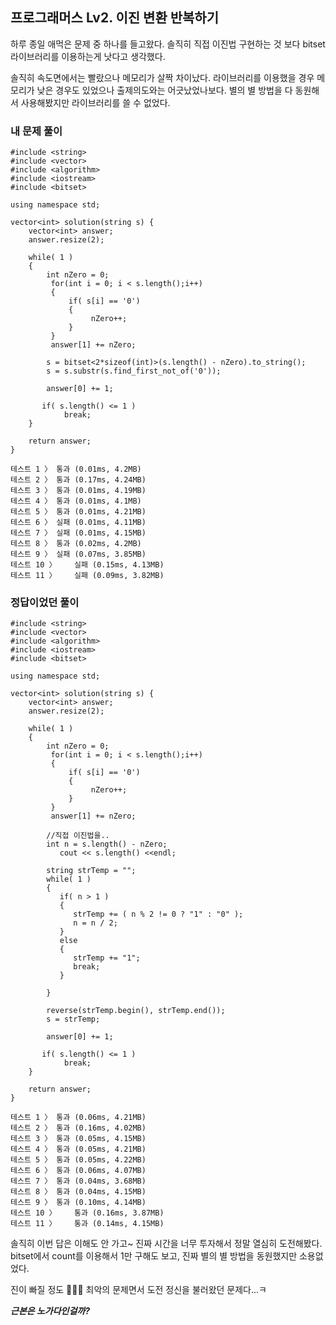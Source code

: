 ## 프로그래머스 Lv2. 이진 변환 반복하기
하루 종일 애먹은 문제 중 하나를 들고왔다. 솔직히 직접 이진법 구현하는 것 보다 bitset 라이브러리를 이용하는게 낫다고 생각했다.

솔직히 속도면에서는 빨랐으나 메모리가 살짝 차이났다. 라이브러리를 이용했을 경우 메모리가 낮은 경우도 있었으나 출제의도와는 어긋났었나보다.
별의 별 방법을 다 동원해서 사용해봤지만 라이브러리를 쓸 수 없었다.

### 내 문제 풀이
```
#include <string>
#include <vector>
#include <algorithm>
#include <iostream>
#include <bitset>

using namespace std;

vector<int> solution(string s) {
    vector<int> answer;
    answer.resize(2);
    
    while( 1 )
    {
        int nZero = 0;
         for(int i = 0; i < s.length();i++)
         {
             if( s[i] == '0')
             {
                  nZero++;
             }
         }
         answer[1] += nZero;
        
        s = bitset<2*sizeof(int)>(s.length() - nZero).to_string();
        s = s.substr(s.find_first_not_of('0'));

        answer[0] += 1;
        
       if( s.length() <= 1 ) 
            break;
    }
    
    return answer;
}
```
```
테스트 1 〉	통과 (0.01ms, 4.2MB)
테스트 2 〉	통과 (0.17ms, 4.24MB)
테스트 3 〉	통과 (0.01ms, 4.19MB)
테스트 4 〉	통과 (0.01ms, 4.1MB)
테스트 5 〉	통과 (0.01ms, 4.21MB)
테스트 6 〉	실패 (0.01ms, 4.11MB)
테스트 7 〉	실패 (0.01ms, 4.15MB)
테스트 8 〉	통과 (0.02ms, 4.2MB)
테스트 9 〉	실패 (0.07ms, 3.85MB)
테스트 10 〉	실패 (0.15ms, 4.13MB)
테스트 11 〉	실패 (0.09ms, 3.82MB)
```

### 정답이었던 풀이
```
#include <string>
#include <vector>
#include <algorithm>
#include <iostream>
#include <bitset>

using namespace std;

vector<int> solution(string s) {
    vector<int> answer;
    answer.resize(2);
    
    while( 1 )
    {
        int nZero = 0;
         for(int i = 0; i < s.length();i++)
         {
             if( s[i] == '0')
             {
                  nZero++;
             }
         }
         answer[1] += nZero;
        
        //직접 이진법을..
        int n = s.length() - nZero;
           cout << s.length() <<endl;
        
        string strTemp = "";
        while( 1 )
        {
           if( n > 1 )
           {
              strTemp += ( n % 2 != 0 ? "1" : "0" );
              n = n / 2;
           }
           else
           {
              strTemp += "1";
              break;
           }

        } 
        
        reverse(strTemp.begin(), strTemp.end());
        s = strTemp;

        answer[0] += 1;
        
       if( s.length() <= 1 ) 
            break;
    }
    
    return answer;
}
```
```
테스트 1 〉	통과 (0.06ms, 4.21MB)
테스트 2 〉	통과 (0.16ms, 4.02MB)
테스트 3 〉	통과 (0.05ms, 4.15MB)
테스트 4 〉	통과 (0.05ms, 4.21MB)
테스트 5 〉	통과 (0.05ms, 4.22MB)
테스트 6 〉	통과 (0.06ms, 4.07MB)
테스트 7 〉	통과 (0.04ms, 3.68MB)
테스트 8 〉	통과 (0.04ms, 4.15MB)
테스트 9 〉	통과 (0.10ms, 4.14MB)
테스트 10 〉	통과 (0.16ms, 3.87MB)
테스트 11 〉	통과 (0.14ms, 4.15MB)
```

솔직히 이번 답은 이해도 안 가고~ 진짜 시간을 너무 투자해서 정말 열심히 도전해봤다.
bitset에서 count를 이용해서 1만 구해도 보고, 진짜 별의 별 방법을 동원했지만 소용없었다.

진이 빠질 정도 💢💢💢
최악의 문제면서 도전 정신을 불러왔던 문제다...ㅋ

***근본은 노가다인걸까?***

